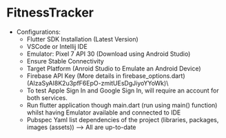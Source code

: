 # FitnessTracker
 - Configurations:
   - Flutter SDK Installation (Latest Version)
   - VSCode or Intellij IDE
   - Emulator: Pixel 7 API 30 (Download using Android Studio)
   - Ensure Stable Connectivity
   - Target Platform (Anroid Studio to Emulate an Android Device)
   - Firebase API Key (More details in firebase_options.dart)(AIzaSyAI8K2u3pfF6EpO-zmitUEsDgJiyoYYoWk)\
   - To test Apple Sign In and Google Sign In, will require an account for both services. 
   - Run flutter application though main.dart (run using main() function) whilst having Emulator available and connected to IDE
   - Pubspec Yaml list dependencies of the project (libraries, packages, images (assets)) --> All are up-to-date
